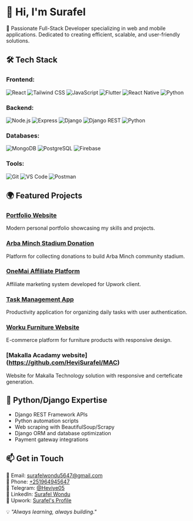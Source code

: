 # 👋 Hi, I'm Surafel

🚀 Passionate Full-Stack Developer specializing in web and mobile applications. Dedicated to creating efficient, scalable, and user-friendly solutions.

## 🛠️ Tech Stack

### Frontend:
![React](https://img.shields.io/badge/-React-61DAFB?logo=react&logoColor=white)
![Tailwind CSS](https://img.shields.io/badge/-Tailwind_CSS-38B2AC?logo=tailwind-css&logoColor=white)
![JavaScript](https://img.shields.io/badge/-JavaScript-F7DF1E?logo=javascript&logoColor=black)
![Flutter](https://img.shields.io/badge/-Flutter-02569B?logo=flutter&logoColor=white)
![React Native](https://img.shields.io/badge/-React_Native-61DAFB?logo=react&logoColor=white)
![Python](https://img.shields.io/badge/-Python-3776AB?logo=python&logoColor=white)

### Backend:
![Node.js](https://img.shields.io/badge/-Node.js-339933?logo=node.js&logoColor=white)
![Express](https://img.shields.io/badge/-Express-000000?logo=express&logoColor=white)
![Django](https://img.shields.io/badge/-Django-092E20?logo=django&logoColor=white)
![Django REST](https://img.shields.io/badge/-Django_REST-ff1709?logo=django&logoColor=white)
![Python](https://img.shields.io/badge/-Python-3776AB?logo=python&logoColor=white)

### Databases:
![MongoDB](https://img.shields.io/badge/-MongoDB-47A248?logo=mongodb&logoColor=white)
![PostgreSQL](https://img.shields.io/badge/-PostgreSQL-4169E1?logo=postgresql&logoColor=white)
![Firebase](https://img.shields.io/badge/-Firebase-FFCA28?logo=firebase&logoColor=black)

### Tools:
![Git](https://img.shields.io/badge/-Git-F05032?logo=git&logoColor=white)
![VS Code](https://img.shields.io/badge/-VS_Code-007ACC?logo=visual-studio-code&logoColor=white)
![Postman](https://img.shields.io/badge/-Postman-FF6C37?logo=postman&logoColor=white)

## 🌍 Featured Projects

### [Portfolio Website](https://surafel.tsedaltech.com/)
Modern personal portfolio showcasing my skills and projects.

### [Arba Minch Stadium Donation](https://arbaminchstadium.makadamy.com/)
Platform for collecting donations to build Arba Minch community stadium.

### [OneMai Affiliate Platform](https://affiliate.joinonemai.com/)
Affiliate marketing system developed for Upwork client.

### [Task Management App](https://github.com/HeviSurafel/Task-Management)
Productivity application for organizing daily tasks with user authentication.

### [Worku Furniture Website](https://github.com/HeviSurafel/Worku-Furniture)
E-commerce platform for furniture products with responsive design.
### [Makalla Acadamy website] (https://github.com/HeviSurafel/MAC)
Website for Makalla Technology solution  with responsive and certeficate generation.

## 🐍 Python/Django Expertise
- Django REST Framework APIs
- Python automation scripts
- Web scraping with BeautifulSoup/Scrapy
- Django ORM and database optimization
- Payment gateway integrations

## 📫 Get in Touch

📧 Email: [surafelwondu5647@gmail.com](mailto:surafelwondu5647@gmail.com)  
📱 Phone: [+251964945647](tel:+251964945647)  
📨 Telegram: [@Heviye05](https://t.me/Heviye05)  
🔗 LinkedIn: [Surafel Wondu](https://www.linkedin.com/in/surafel-wondu-829820210/)  
💼 Upwork: [Surafel's Profile](https://www.upwork.com/freelancers/~0169ef5167e8e5571e)  

💡 *"Always learning, always building."*
